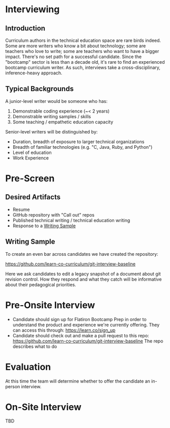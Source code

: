 # Interviewing

## Introduction

Curriculum authors in the technical education space are rare birds indeed. Some
are more writers who know a bit about technology; some are teachers who love to
write; some are teachers who want to have a bigger impact. There's no set path
for a successful candidate. Since the "bootcamp" sector is less than a decade old,
it's rare to find an experienced bootcamp curriculum writer. As such, interviews
take a cross-disciplinary, inference-heavy approach.

## Typical Backgrounds

A junior-level writer would be someone who has:

1. Demonstrable coding experience (~< 2 years)
2. Demonstrable writing samples / skills
3. Some teaching / empathetic education capacity

Senior-level writers will be distinguished by:

* Duration, breadth of exposure to larger technical organizations
* Breadth of familiar technologies (e.g. "C, Java, Ruby, and Python")
* Level of education
* Work Experience

# Pre-Screen

## Desired Artifacts

* Resume
* GitHub repository with "Call out" repos
* Published technical writing / technical education writing
* Response to a [Writing Sample](#writing-sample)

<a name="writing-sample"></a>

## Writing Sample

To create an even bar across candidates we have created the repository:

https://github.com/learn-co-curriculum/git-interview-baseline

Here we ask candidates to edit a legacy snapshot of a document about git
revision control. How they respond and what they catch will be informative
about their pedagogical priorities.

# Pre-Onsite Interview

* Candidate should sign up for Flatiron Bootcamp Prep in order to understand
  the product and experience we're currently offering. They can access this
  through:  https://learn.co/sign_up
* Candidate should check out and make a pull request to this repo:
  https://github.com/learn-co-curriculum/git-interview-baseline
  The repo describes what to do

# Evaluation

At this time the team will determine whether to offer the candidate an
in-person interview.

# On-Site Interview

TBD
